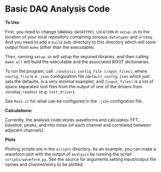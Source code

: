 # Basic DAQ Analysis Code #

**To Use**

First, you need to change `SBNDDAQ_DATATYPES_LOCATION` in `setup.sh` to
the location of your local repository containing `sbnddaq-datatypes` and
`artdaq`. And you need to add a `build` sub-directory to this directory
which will store output from `make` (other than the executable).

Then, running `setup.sh` will setup the required libraries, and then calling
`make all` will build the executable and the associated ROOT
dictionaries. 

To run the program, call `./analysis config_file [input_files]`, where
`config_file` is a `.json` configuration file (`default_config.json`
which just sets the defaults, is a very minimal example), and
`[input_files]` is a list of space separated root files from the output
of one of the drivers from `sbnddaq-readout` (e.g. `test_driver`). 

See `Main.cc` for what can be configured in the `.json` configration
file.

**Calculations:**

Currently, the analysis code stores waveforms and calculates: FFT,
baseline, peaks, and rms noise (of each channel and correlated between
adjacent channels).

**Plots**

Plotting scripts are in the `scripts` directory. As an example, 
you can make a waveform plot with the output of `analysis` by running
the script `scripts/waveform.py`. See the source for arguments setting
input/output file names and channel/entry to be plotted.

